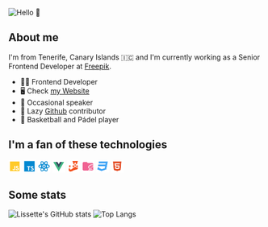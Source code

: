 ![Hello 👋](https://res.cloudinary.com/lissetteibnz/image/upload/q_61/v1595184723/template_q3jjri.jpg)

## About me

I'm from Tenerife, Canary Islands 🇮🇨 and I'm currently working as a Senior Frontend Developer at [Freepik](https://www.freepikcompany.com/es/).

- 🦸‍♀️ Frontend Developer
- 🖥 Check [my Website](https://lissetteibnz.es)
- 🎤 Occasional speaker
- 🧭 Lazy [Github](https://github.com/LissetteIbnz) contributor
- 🏀 Basketball and Pádel player

## I'm a fan of these technologies

<p align="left">
<img src="https://raw.githubusercontent.com/PKief/vscode-material-icon-theme/main/icons/javascript.svg" alt="JavaScript" width="25" height="25" />
<img src="https://raw.githubusercontent.com/PKief/vscode-material-icon-theme/main/icons/typescript.svg" alt="TypeScript" width="25" height="25" />
<img src="https://raw.githubusercontent.com/PKief/vscode-material-icon-theme/main/icons/react_ts.svg" alt="React" width="25" height="25" />
<img src="https://raw.githubusercontent.com/PKief/vscode-material-icon-theme/main/icons/vue.svg" alt="Vue" width="25" height="25" />
<img src="https://raw.githubusercontent.com/PKief/vscode-material-icon-theme/main/icons/jest.svg" alt="Jest" width="25" height="25" />
<img src="https://raw.githubusercontent.com/PKief/vscode-material-icon-theme/main/icons/folder-sass.svg" alt="Sass" width="25" height="25" />
<img src="https://raw.githubusercontent.com/PKief/vscode-material-icon-theme/main/icons/css.svg" alt="CSS" width="25" height="25" />
<img src="https://raw.githubusercontent.com/PKief/vscode-material-icon-theme/main/icons/html.svg" alt="HTML" width="25" height="25" />
</p>

## Some stats

![Lissette's GitHub stats](https://github-readme-stats.vercel.app/api?username=LissetteIbnz&count_private=true&include_all_commits=true&show_icons=true&theme=nightowl)
![Top Langs](https://github-readme-stats.vercel.app/api/top-langs/?username=LissetteIbnz&layout=compact&theme=nightowl)

